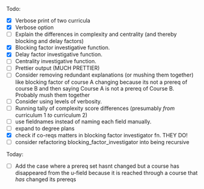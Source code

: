 Todo:
- [x] Verbose print of two curricula
- [x] Verbose option
- [ ] Explain the differences in complexity and centrality (and thereby blocking and delay factors)
- [x] Blocking factor investigative function.
- [x] Delay factor investigative function.
- [ ] Centrality investigative function.
- [ ] Prettier output (MUCH PRETTIER)
- [ ] Consider removing redundant explanations (or mushing them together) like blocking factor of course A changing because its not a prereq of course B and then saying Course A is not a prereq of Course B. Probably mush them together
- [ ] Consider using levels of verbosity.
- [ ] Running tally of complexity score differences (presumably *from* curriculum 1 *to* curriculum 2)
- [ ] use fieldnames instead of naming each field manually.
- [ ] expand to degree plans
- [x] check if co-reqs matters in blocking factor investigator fn. THEY DO!
- [ ] consider refactoring blocking_factor_investigator into being recursive

Today:
- [ ] Add the case where a prereq set hasnt changed but a course has disappeared from the u-field because it is reached through a course that *has* changed its prereqs